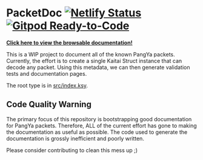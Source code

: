 # PacketDoc [![Netlify Status](https://api.netlify.com/api/v1/badges/f7e36de0-d78f-413c-af2f-61b6ab51700b/deploy-status)](https://app.netlify.com/sites/suspicious-kirch-7ba6e6/deploys) [![Gitpod Ready-to-Code](https://img.shields.io/badge/Gitpod-Ready--to--Code-blue?logo=gitpod)](https://gitpod.io/#https://github.com/pangbox/packetdoc)

**[Click here to view the browsable documentation!](https://packets.pangdox.com/)**

This is a WIP project to document all of the known PangYa packets. Currently,
the effort is to create a single Kaitai Struct instance that can decode any
packet. Using this metadata, we can then generate validation tests and
documentation pages.

The root type is in [src/index.ksy](./src/index.ksy).

## Code Quality Warning

The primary focus of this repository is bootstrapping good documentation for
PangYa packets. Therefore, ALL of the current effort has gone to making the
documentation as useful as possible. The code used to generate the
documentation is grossly inefficient and poorly written.

Please consider contributing to clean this mess up ;)
